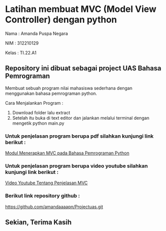 #  Latihan membuat MVC (Model View Controller) dengan python

Nama : Amanda Puspa Negara

NIM : 312210129

Kelas : TI.22.A1


## Repository ini dibuat sebagai project UAS Bahasa Pemrograman

Membuat sebuah program nilai mahasiswa sederhana dengan menggunakan bahasa pemrograman python.

Cara Menjalankan Program :

1. Download folder lalu extract
2. Setelah itu buka di text editor dan jalankan melalui terminal dengan mengetik python main.py

### Untuk penjelasan program berupa pdf silahkan kunjungi link berikut :

[Modul Menerapkan MVC pada Bahasa Pemrograman Python](https://drive.google.com/file/d/10zY7QW7I6QrfoWILHdK_kJHGWWRY5SW1/view?usp=drivesdk)

### Untuk penjelasan program berupa video youtube silahkan kunjungi link berikut :

[Video Youtube Tentang Penjelasan MVC](https://youtu.be/iBEwkSELSOw)

### Berikut link repository github :

https://github.com/amandaaaapn/Projectuas.git

## Sekian, Terima Kasih
